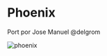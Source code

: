 # Phoenix

Port por Jose Manuel @delgrom

![phoenix](https://user-images.githubusercontent.com/31018768/71305489-5fc56680-23d5-11ea-9907-6efd00547446.jpg)

